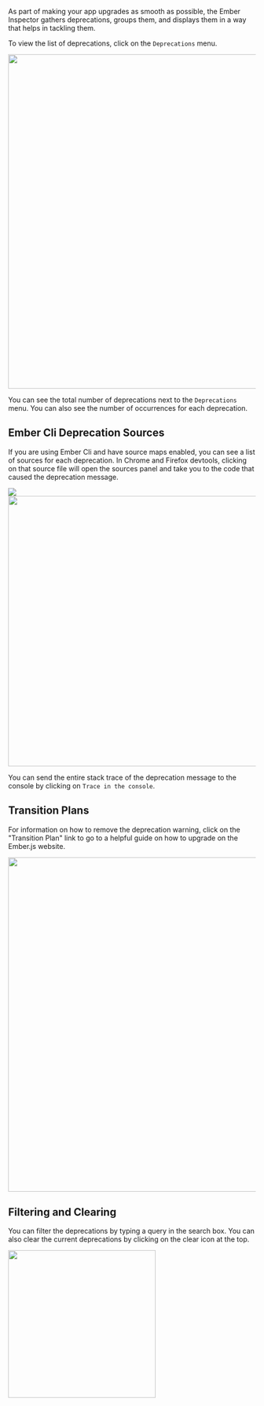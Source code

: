 As part of making your app upgrades as smooth as possible, the
Ember Inspector gathers deprecations, groups them, and displays them in a
way that helps in tackling them.

To view the list of deprecations, click on the `Deprecations` menu.

<img src="images/guides/ember-inspector/deprecations-screenshot.png" width="680"/>

You can see the total number of deprecations next to the `Deprecations` menu.
You can also see the number of occurrences for each deprecation.

## Ember Cli Deprecation Sources

If you are using Ember Cli and have source maps enabled, you can see a
list of sources for each deprecation. In Chrome and Firefox devtools,
clicking on that source file will open the sources panel and take you to
the code that caused the deprecation message.

<img src="images/guides/ember-inspector/deprecations-source.png" />

<img src="images/guides/ember-inspector/deprecations-sources-panel.png" width="550"/>

You can send the entire stack trace of the deprecation message to the
console by clicking on `Trace in the console`.


## Transition Plans

For information on how to remove the deprecation warning,
click on the "Transition Plan" link to go to a helpful guide on how to
upgrade on the Ember.js website.

<img src="images/guides/ember-inspector/deprecations-transition-plan.png" width="680" />


## Filtering and Clearing

You can filter the deprecations by typing a query in the search box.
You can also clear the current deprecations by clicking on the clear icon
at the top.

<img src="images/guides/ember-inspector/deprecations-toolbar.png"
width="300"/>
